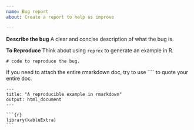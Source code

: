 ```yaml
---
name: Bug report
about: Create a report to help us improve

---
```


**Describe the bug**
A clear and concise description of what the bug is.

**To Reproduce**
Think about using `reprex` to generate an example in R. 

```
# code to reproduce the bug.
```

If you need to attach the entire rmarkdown doc, try to use ```` to quote your entire doc.

````
---
title: "A reproducible example in rmarkdown"
output: html_document
---

```{r}
library(kableExtra)
```
````
